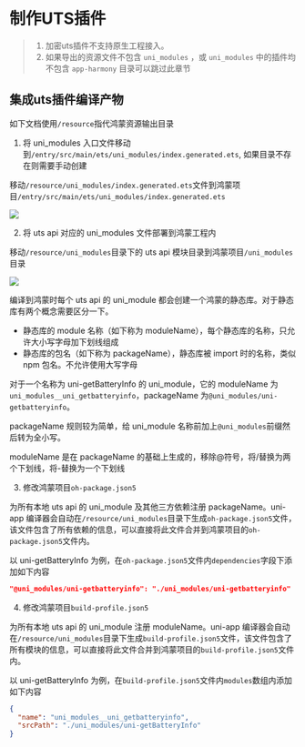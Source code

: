 # 制作UTS插件
> 1. 加密uts插件不支持原生工程接入。
> 2. 如果导出的资源文件不包含 `uni_modules` ，或 `uni_modules` 中的插件均不包含 `app-harmony` 目录可以跳过此章节

## 集成uts插件编译产物

如下文档使用`/resource`指代鸿蒙资源输出目录

1. 将 uni_modules 入口文件移动到`/entry/src/main/ets/uni_modules/index.generated.ets`, 如果目录不存在则需要手动创建

移动`/resource/uni_modules/index.generated.ets`文件到鸿蒙项目`/entry/src/main/ets/uni_modules/index.generated.ets`

![](https://web-ext-storage.dcloud.net.cn/uni-app/harmony/dev/20240904152004.jpg)

2. 将 uts api 对应的 uni_modules 文件部署到鸿蒙工程内

移动`/resource/uni_modules`目录下的 uts api 模块目录到鸿蒙项目`/uni_modules`目录

![](https://web-ext-storage.dcloud.net.cn/uni-app/harmony/dev/20240914143945.jpg)

编译到鸿蒙时每个 uts api 的 uni_module 都会创建一个鸿蒙的静态库。对于静态库有两个概念需要区分一下。

- 静态库的 module 名称（如下称为 moduleName），每个静态库的名称，只允许大小写字母加下划线组成
- 静态库的包名（如下称为 packageName），静态库被 import 时的名称，类似 npm 包名。不允许使用大写字母

对于一个名称为 uni-getBatteryInfo 的 uni_module，它的 moduleName 为`uni_modules__uni_getbatteryinfo`，packageName 为`@uni_modules/uni-getbatteryinfo`。

packageName 规则较为简单，给 uni_module 名称前加上`@uni_modules`前缀然后转为全小写。

moduleName 是在 packageName 的基础上生成的，移除@符号，将/替换为两个下划线，将-替换为一个下划线

3. 修改鸿蒙项目`oh-package.json5`

为所有本地 uts api 的 uni_module 及其他三方依赖注册 packageName。uni-app 编译器会自动在`/resource/uni_modules`目录下生成`oh-package.json5`文件，该文件包含了所有依赖的信息，可以直接将此文件合并到鸿蒙项目的`oh-package.json5`文件内。

以 uni-getBatteryInfo 为例，在`oh-package.json5`文件内`dependencies`字段下添加如下内容

```json
"@uni_modules/uni-getbatteryinfo": "./uni_modules/uni-getbatteryinfo"
```

4. 修改鸿蒙项目`build-profile.json5`

为所有本地 uts api 的 uni_module 注册 moduleName。uni-app 编译器会自动在`/resource/uni_modules`目录下生成`build-profile.json5`文件，该文件包含了所有模块的信息，可以直接将此文件合并到鸿蒙项目的`build-profile.json5`文件内。

以 uni-getBatteryInfo 为例，在`build-profile.json5`文件内`modules`数组内添加如下内容

```json
{
  "name": "uni_modules__uni_getbatteryinfo",
  "srcPath": "./uni_modules/uni-getBatteryInfo"
}
```
